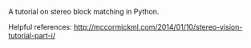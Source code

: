 A tutorial on stereo block matching in Python.

Helpful references:
http://mccormickml.com/2014/01/10/stereo-vision-tutorial-part-i/

